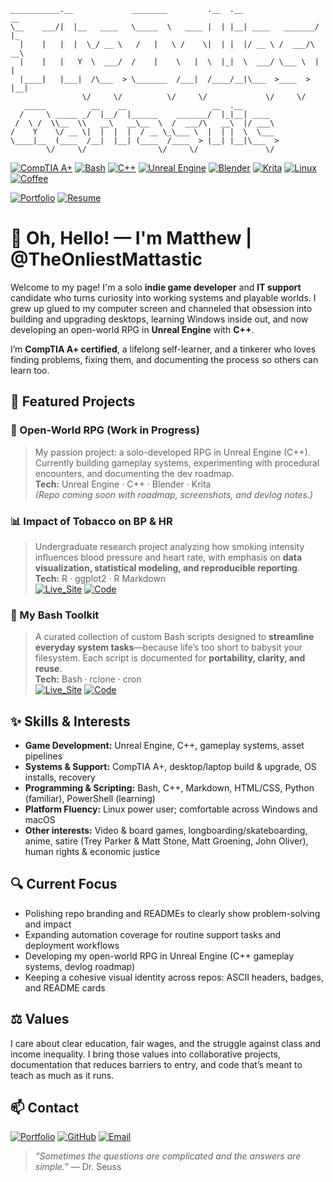```
___________.__             ________         .__  .__                 __   
\__    ___/|  |__   ____   \_____  \   ____ |  | |__| ____   _______/  |_ 
  |    |   |  |  \_/ __ \   /   |   \ /    \|  | |  |/ __ \ /  ___/\   __\
  |    |   |   Y  \  ___/  /    |    \   |  \  |_|  \  ___/ \___ \  |  |  
  |____|   |___|  /\___  > \_______  /___|  /____/__|\___  >____  > |__|  
                \/     \/          \/     \/             \/     \/        
   _____          __    __                   __  .__                      
  /     \ _____ _/  |__/  |______    _______/  |_|__| ____                
 /  \ /  \\__  \\   __\   __\__  \  /  ___/\   __\  |/ ___\               
/    Y    \/ __ \|  |  |  |  / __ \_\___ \  |  | |  \  \___               
\____|__  (____  /__|  |__| (____  /____  > |__| |__|\___  >              
        \/     \/                \/     \/               \/               
```

[![CompTIA A+](https://img.shields.io/badge/Certified-bd93f9?style=for-the-badge&logo=comptia&logoSize=auto&label=A%2b&labelColor=6272a4)](https://www.credly.com/badges/b85bd0a5-0d6a-4d27-ba9b-1fee27e397f0/public_url)
[![Bash](https://img.shields.io/badge/Bash-bd93f9?style=for-the-badge&logo=gnu-bash&logoColor=white&logosize=auto)](https://www.gnu.org/software/bash/)
[![C++](https://img.shields.io/badge/C%2B%2B-bd93f9?style=for-the-badge&logo=c%2B%2B&logoColor=white)](https://isocpp.org/)
[![Unreal Engine](https://img.shields.io/badge/Unreal_Engine-bd93f9?style=for-the-badge&logo=unrealengine&logoColor=white&logosize=auto)](https://www.unrealengine.com/)
[![Blender](https://img.shields.io/badge/Blender-bd93f9?style=for-the-badge&logo=blender&logoColor=white)](https://www.blender.org/)
[![Krita](https://img.shields.io/badge/Krita-bd93f9?style=for-the-badge&logo=krita&logoColor=white)](https://krita.org/en/)
[![Linux](https://img.shields.io/badge/Linux-bd93f9?style=for-the-badge&logo=nobaralinux&logoColor=white&label=Nobara&labelColor=6272a4)](https://nobaraproject.org/)
[![Coffee](https://img.shields.io/badge/Coffee-Fueled-bd93f9?style=for-the-badge&logo=buy-me-a-coffee&logoColor=white&labelColor=6272a4)](https://en.wikipedia.org/wiki/The_Oh,_Hello_Show)  

[![Portfolio](https://img.shields.io/badge/Portfolio-bd93f9?style=for-the-badge&logo=githubpages&logoSize=auto&labelColor=6272a4)](https://theonliestmattastic.github.io/)
[![Resume](https://img.shields.io/badge/Resume-PDF-bd93f9?style=for-the-badge&labelColor=6272a4)](https://raw.githubusercontent.com/theonliestmattastic/theonliestmattastic.github.io/main/assets/docs/resume.pdf)

# 👋 Oh, Hello! — I'm Matthew | @TheOnliestMattastic

Welcome to my page! I'm a solo **indie game developer** and **IT support** candidate who turns curiosity into working systems and playable worlds. I grew up glued to my computer screen and channeled that obsession into building and upgrading desktops, learning Windows inside out, and now developing an open-world RPG in **Unreal Engine** with **C++**.  

I’m **CompTIA A+ certified**, a lifelong self-learner, and a tinkerer who loves finding problems, fixing them, and documenting the process so others can learn too.  

## 🚀 Featured Projects

### 👾 Open-World RPG (Work in Progress)  
> My passion project: a solo-developed RPG in Unreal Engine (C++). Currently building gameplay systems, experimenting with procedural encounters, and documenting the dev roadmap.  
**Tech:** Unreal Engine · C++ · Blender · Krita  
*(Repo coming soon with roadmap, screenshots, and devlog notes.)*

### 📊 Impact of Tobacco on BP & HR  
> Undergraduate research project analyzing how smoking intensity influences blood pressure and heart rate, with emphasis on **data visualization, statistical modeling, and reproducible reporting**.  
**Tech:** R · ggplot2 · R Markdown   
[![Live_Site](https://img.shields.io/badge/Live_Report-bd93f9?style=for-the-badge&logo=githubpages&logoSize=auto&logoColor=white&labelColor=6272a4)](https://theonliestmattastic.github.io/Psychology-Research-Impact-of-Tobacco-on-BP-and-HR/) 
[![Code](https://img.shields.io/badge/GitHub-Code-bd93f9?style=for-the-badge&logo=github&logoSize=auto&logoColor=white&labelColor=6272a4)](https://github.com/theonliestmattastic/Psychology-Research-Impact-of-Tobacco-on-BP-and-HR)

### 🧰 My Bash Toolkit  
> A curated collection of custom Bash scripts designed to **streamline everyday system tasks**—because life’s too short to babysit your filesystem. Each script is documented for **portability, clarity, and reuse**.  
**Tech:** Bash · rclone · cron  
[![Live_Site](https://img.shields.io/badge/Live-bd93f9?style=for-the-badge&logo=githubpages&logoSize=auto&logoColor=white&labelColor=6272a4)](https://theonliestmattastic.github.io/my-bash-toolkit/)
[![Code](https://img.shields.io/badge/GitHub-Code-bd93f9?style=for-the-badge&logo=github&logoSize=auto&logoColor=white&labelColor=6272a4)](https://theonliestmattastic.github.io/my-bash-toolkit/)

## ✨ Skills & Interests

- **Game Development:** Unreal Engine, C++, gameplay systems, asset pipelines  
- **Systems & Support:** CompTIA A+, desktop/laptop build & upgrade, OS installs, recovery  
- **Programming & Scripting:** Bash, C++, Markdown, HTML/CSS, Python (familiar), PowerShell (learning)  
- **Platform Fluency:** Linux power user; comfortable across Windows and macOS  
- **Other interests:** Video & board games, longboarding/skateboarding, anime, satire (Trey Parker & Matt Stone, Matt Groening, John Oliver), human rights & economic justice  

## 🔍 Current Focus

- Polishing repo branding and READMEs to clearly show problem-solving and impact  
- Expanding automation coverage for routine support tasks and deployment workflows  
- Developing my open-world RPG in Unreal Engine (C++ gameplay systems, devlog roadmap)  
- Keeping a cohesive visual identity across repos: ASCII headers, badges, and README cards  

## ⚖️ Values

I care about clear education, fair wages, and the struggle against class and income inequality. I bring those values into collaborative projects, documentation that reduces barriers to entry, and code that’s meant to teach as much as it runs.  

## 📫 Contact
[![Portfolio](https://img.shields.io/badge/Portfolio-bd93f9?style=for-the-badge&logo=githubpages&logoSize=auto&labelColor=6272a4)](https://theonliestmattastic.github.io/)
[![GitHub](https://img.shields.io/badge/GitHub-Profile-bd93f9?style=for-the-badge&logo=github&logoColor=white&logoSize=auto&labelColor=6272a4)](https://github.com/theonliestmattastic)
[![Email](https://img.shields.io/badge/matthew.poole485%40gmail.com-bd93f9?style=for-the-badge&logo=gmail&logoColor=white&logoSize=auto&labelColor=6272a4)](mailto:matthew.poole485@gmail.com)  

> _“Sometimes the questions are complicated and the answers are simple.”_ — Dr. Seuss